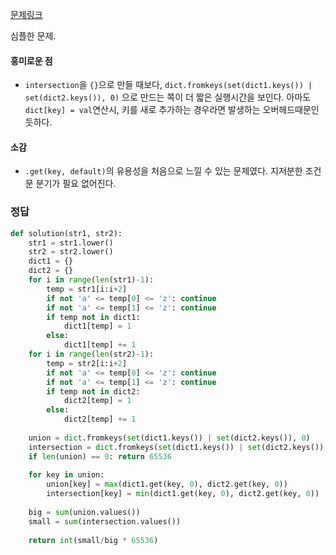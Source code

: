 [문제링크](https://programmers.co.kr/learn/courses/30/lessons/17677)

심플한 문제. 

#### 흥미로운 점

- `intersection`을 `{}`으로 만들 때보다,  `dict.fromkeys(set(dict1.keys()) | set(dict2.keys()), 0)` 으로 만드는 쪽이 더 짧은 실행시간을 보인다. 아마도 `dict[key] = val`연산시, 키를 새로 추가하는 경우라면 발생하는 오버헤드때문인 듯하다.

#### 소감

- `.get(key, default)`의 유용성을 처음으로 느낄 수 있는 문제였다. 지저분한 조건문 분기가 필요 없어진다.



### 정답

```python
def solution(str1, str2):
    str1 = str1.lower()
    str2 = str2.lower()
    dict1 = {}
    dict2 = {}
    for i in range(len(str1)-1):
        temp = str1[i:i+2]
        if not 'a' <= temp[0] <= 'z': continue
        if not 'a' <= temp[1] <= 'z': continue
        if temp not in dict1:
            dict1[temp] = 1
        else:
            dict1[temp] += 1
    for i in range(len(str2)-1):
        temp = str2[i:i+2]
        if not 'a' <= temp[0] <= 'z': continue
        if not 'a' <= temp[1] <= 'z': continue
        if temp not in dict2:
            dict2[temp] = 1
        else:
            dict2[temp] += 1
            
    union = dict.fromkeys(set(dict1.keys()) | set(dict2.keys()), 0)
    intersection = dict.fromkeys(set(dict1.keys()) | set(dict2.keys()), 0)
    if len(union) == 0: return 65536
    
    for key in union:
        union[key] = max(dict1.get(key, 0), dict2.get(key, 0))
        intersection[key] = min(dict1.get(key, 0), dict2.get(key, 0))
            
    big = sum(union.values())
    small = sum(intersection.values())
    
    return int(small/big * 65536)
```

